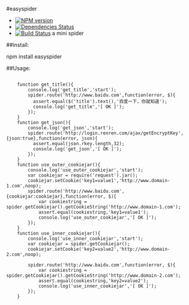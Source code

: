 #easyspider
- [![NPM version](https://badge.fury.io/js/easyspider.png)](http://badge.fury.io/js/easyspider)
- [![Dependencies Status](https://david-dm.org/sxyizhiren/easyspider.png)](https://david-dm.org/sxyizhiren/easyspider)
- [![Build Status](https://travis-ci.org/sxyizhiren/easyspider.png?branch=master)](https://travis-ci.org/sxyizhiren/easyspider)
a mini spider

##install:

npm install easyspider

##Usage:

```

	function get_title(){
		console.log('get_title','start');
		spider.route('http://www.baidu.com',function(error, $){
		  assert.equal($('title').text(),'百度一下，你就知道');
		  console.log('get_title','[ OK ]');
		});
	}
	function get_json(){
		console.log('get_json','start');
		spider.route('http://login.renren.com/ajax/getEncryptKey',{json:true},function(error, json){
		  assert.equal(json.rkey.length,32);
		  console.log('get_json','[ OK ]');
		});	
	}
	function use_outer_cookiejar(){
		console.log('use_outer_cookiejar','start');
		var cookiejar = require('request').jar();
		cookiejar.setCookie('key1=value1','http://www.domain-1.com',noop);
		spider.route('http://www.baidu.com',{cookiejar:cookiejar},function(error, $){
			var cookiestring = spider.getCookiejar().getCookieString('http://www.domain-1.com');
			assert.equal(cookiestring,'key1=value1');
			console.log('use_outer_cookiejar','[ OK ]');
		});
	}
	function use_inner_cookiejar(){
		console.log('use_inner_cookiejar','start');
		var cookiejar = spider.getCookiejar();
		cookiejar.setCookie('key2=value2','http://www.domain-2.com',noop);

		spider.route('http://www.baidu.com',function(error, $){
			var cookiestring = spider.getCookiejar().getCookieString('http://www.domain-2.com');
			assert.equal(cookiestring,'key2=value2');
			console.log('use_inner_cookiejar','[ OK ]');
		});	
	}


```

